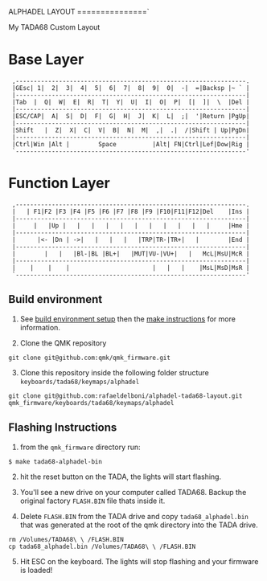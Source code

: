 ALPHADEL LAYOUT
===============`

My TADA68 Custom Layout

# Base Layer
```
 ,----------------------------------------------------------------.
 |GEsc| 1|  2|  3|  4|  5|  6|  7|  8|  9|  0|  -|  =|Backsp |~ ` |
 |----------------------------------------------------------------|
 |Tab  |  Q|  W|  E|  R|  T|  Y|  U|  I|  O|  P|  [|  ]|  \  |Del |
 |----------------------------------------------------------------|
 |ESC/CAP|  A|  S|  D|  F|  G|  H|  J|  K|  L|  ;|  '|Return |PgUp|
 |----------------------------------------------------------------|
 |Shift   |  Z|  X|  C|  V|  B|  N|  M|  ,|  .|  /|Shift | Up|PgDn|
 |----------------------------------------------------------------|
 |Ctrl|Win |Alt |        Space          |Alt| FN|Ctrl|Lef|Dow|Rig |
 `----------------------------------------------------------------'
```

# Function Layer
```
 ,----------------------------------------------------------------.
 |   | F1|F2 |F3 |F4 |F5 |F6 |F7 |F8 |F9 |F10|F11|F12|Del    |Ins |
 |----------------------------------------------------------------|
 |     |   |Up |   |   |   |   |   |   |   |   |   |   |     |Hme |
 |----------------------------------------------------------------|
 |      |<- |Dn | ->|   |   |   |   |TRP|TR-|TR+|   |        |End |
 |----------------------------------------------------------------|
 |        |   |   |Bl-|BL |BL+|   |MUT|VU-|VU+|   |   McL|MsU|McR |
 |----------------------------------------------------------------|
 |    |    |    |                       |   |   |    |MsL|MsD|MsR |
 `----------------------------------------------------------------'
```

## Build environment

1) See [build environment setup](https://docs.qmk.fm/build_environment_setup.html) then the [make instructions](https://docs.qmk.fm/make_instructions.html) for more information.

2) Clone the QMK repository
```
git clone git@github.com:qmk/qmk_firmware.git
```
3) Clone this repository inside the following folder structure `keyboards/tada68/keymaps/alphadel`
```
git clone git@github.com:rafaeldelboni/alphadel-tada68-layout.git qmk_firmware/keyboards/tada68/keymaps/alphadel
```

## Flashing Instructions

1) from the `qmk_firmware` directory run:
```
$ make tada68-alphadel-bin
```

2) hit the reset button on the TADA, the lights will start flashing.

3) You'll see a new drive on your computer called TADA68. Backup the original factory `FLASH.BIN` file thats inside it.

4) Delete `FLASH.BIN` from the TADA drive and copy `tada68_alphadel.bin` that was generated at the root of the qmk directory into the TADA drive.
```
rm /Volumes/TADA68\ \ /FLASH.BIN
cp tada68_alphadel.bin /Volumes/TADA68\ \ /FLASH.BIN
```

5) Hit ESC on the keyboard. The lights will stop flashing and your firmware is loaded!
